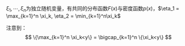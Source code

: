 $\xi_1, \cdots, \xi_n$为独立随机变量，有共同的分布函数$F(x)$与密度函数$p(x)$，$\eta_1 = \max_{k=1}^n \xi_k, \eta_2 = \min_{k=1}^n\xi_k$

注意到：
$$
\{\max_{k=1}^n \xi_k<y\} = \bigcap_{k=1}^n \{\xi_k<y\}
$$
